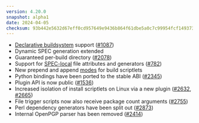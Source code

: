 ```yaml
---
version: 4.20.0
snapshot: alpha1
date: 2024-04-05
checksum: 93b442e5632d67eff0cd957649e9436b864f61dbe5a0c7c99954fcf14937302c
---
```


* [Declarative buildsystem](https://rpm-software-management.github.io/rpm/manual/buildsystem.html) support ([#1087](https://github.com/rpm-software-management/rpm/issues/1087))
* Dynamic SPEC generation extended
* Guaranteed per-build directory ([#2078](https://github.com/rpm-software-management/rpm/issues/2078))
* Support for [SPEC-local](https://rpm-software-management.github.io/rpm/manual/dependency_generators.html#using-file-attributes-in-their-own-package) file attributes and generators ([#782](https://github.com/rpm-software-management/rpm/issues/782))
* New prepend and append [modes](https://rpm-software-management.github.io/rpm/manual/spec.html#build-scriptlets) for build scriptlets
* Python bindings have been ported to the stable ABI ([#2345](https://github.com/rpm-software-management/rpm/issues/2345))
* Plugin API is now public ([#1536](https://github.com/rpm-software-management/rpm/issues/1536))
* Increased isolation of install scriptlets on Linux via a new plugin ([#2632](https://github.com/rpm-software-management/rpm/issues/2632), [#2665](https://github.com/rpm-software-management/rpm/issues/2665))
* File trigger scripts now also receive package count arguments ([#2755](https://github.com/rpm-software-management/rpm/issues/2755))
* Perl dependency generators have been split out ([#2873](https://github.com/rpm-software-management/rpm/issues/2873))
* Internal OpenPGP parser has been removed ([#2414](https://github.com/rpm-software-management/rpm/issues/2414))
